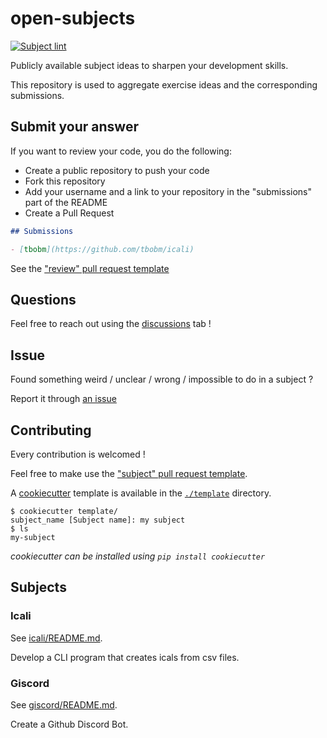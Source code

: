 # open-subjects

[![Subject lint](https://github.com/tbobm/open-subjects/workflows/open-subjects/badge.svg)](https://github.com/tbobm/open-subjects/workflows/open-subjects/)

Publicly available subject ideas to sharpen your development skills.

This repository is used to aggregate exercise ideas and the corresponding submissions.

## Submit your answer

If you want to review your code, you do the following:

- Create a public repository to push your code
- Fork this repository
- Add your username and a link to your repository in the "submissions" part of the README
- Create a Pull Request

```markdown
## Submissions

- [tbobm](https://github.com/tbobm/icali)
```

See the ["review" pull request template](./.github/PULL_REQUEST_TEMPLATE/review.md)

## Questions

Feel free to reach out using the [discussions][gh-discussions] tab !

## Issue

Found something weird / unclear / wrong / impossible to do in a subject ?

Report it through [an issue][gh-issue-new]

## Contributing

Every contribution is welcomed !

Feel free to make use the ["subject" pull request template](./.github/PULL_REQUEST_TEMPLATE/subject.md).

A [cookiecutter][cookiecutter] template is available in the [`./template`](./template/) directory.

```console
$ cookiecutter template/
subject_name [Subject name]: my subject
$ ls
my-subject
```

_cookiecutter can be installed using `pip install cookiecutter`_

## Subjects

### Icali

See [icali/README.md](./subjects/icali/README.md).

Develop a CLI program that creates icals from csv files.

### Giscord

See [giscord/README.md](./subjects/giscord/README.md).

Create a Github Discord Bot.

[cookiecutter]: https://cookiecutter.readthedocs.io/
[gh-discussions]: https://github.com/tbobm/open-subjects/discussions
[gh-issue-new]: https://github.com/tbobm/open-subjects/issues/new
